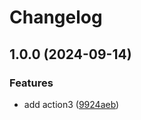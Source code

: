 # Changelog

## 1.0.0 (2024-09-14)


### Features

* add action3 ([9924aeb](https://github.com/LiptonB/releaseplease-test/commit/9924aeb66e89b77dadc49c9302a398febb8d0db2))
